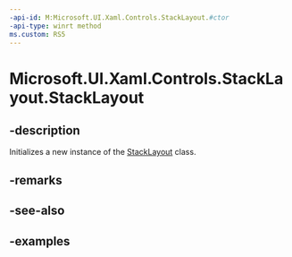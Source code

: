 ```yaml
---
-api-id: M:Microsoft.UI.Xaml.Controls.StackLayout.#ctor
-api-type: winrt method
ms.custom: RS5
---
```


<!-- Method syntax.
public StackLayout.StackLayout()
-->

# Microsoft.UI.Xaml.Controls.StackLayout.StackLayout

## -description

Initializes a new instance of the [StackLayout](stacklayout.md) class.

## -remarks

## -see-also

## -examples

